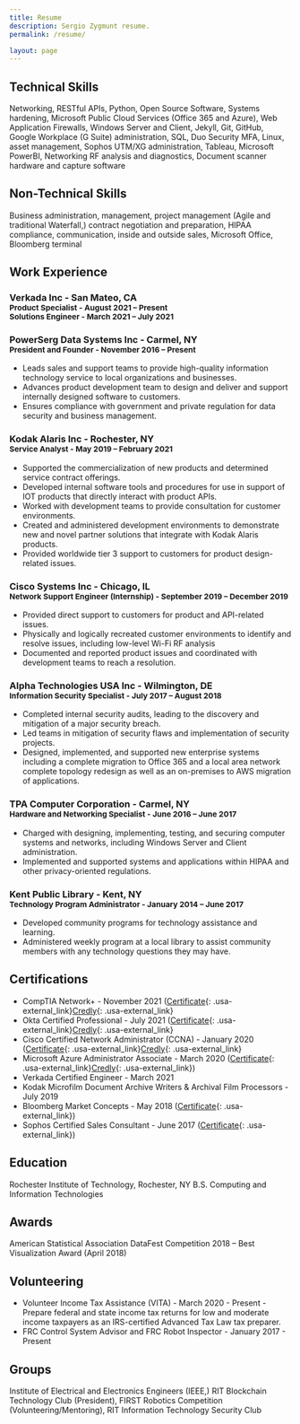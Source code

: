 ```yaml
---
title: Resume
description: Sergio Zygmunt resume.
permalink: /resume/

layout: page
---
```


## Technical Skills
Networking, RESTful APIs, Python, Open Source Software, Systems hardening, Microsoft Public Cloud Services (Office 365 and Azure), Web Application Firewalls, Windows Server and Client, Jekyll, Git, GitHub, Google Workplace (G Suite) administration, SQL, Duo Security MFA, Linux, asset management, Sophos UTM/XG administration, Tableau, Microsoft PowerBI, Networking RF analysis and diagnostics, Document scanner hardware and capture software

## Non-Technical Skills
Business administration, management, project management (Agile and traditional Waterfall,) contract negotiation and preparation, HIPAA compliance, communication, inside and outside sales, Microsoft Office, Bloomberg terminal

## Work Experience

### Verkada Inc - San Mateo, CA <br><sup>Product Specialist - August 2021 – Present</sup><br><sup>Solutions Engineer - March 2021 – July 2021</sup>

### PowerSerg Data Systems Inc - Carmel, NY <br><sup>President and Founder - November 2016 – Present</sup>
+ Leads sales and support teams to provide high-quality information technology service to local organizations and businesses.
+ Advances product development team to design and deliver and support internally designed software to customers.
+ Ensures compliance with government and private regulation for data security and business management.

### Kodak Alaris Inc - Rochester, NY <br><sup>Service Analyst - May 2019 – February 2021</sup>
+ Supported the commercialization of new products and determined service contract offerings.
+ Developed internal software tools and procedures for use in support of IOT products that directly interact with product APIs.
+ Worked with development teams to provide consultation for customer environments.
+ Created and administered development environments to demonstrate new and novel partner solutions that integrate with Kodak Alaris products.
+ Provided worldwide tier 3 support to customers for product design-related issues.

### Cisco Systems Inc - Chicago, IL <br><sup>Network Support Engineer (Internship) - September 2019 – December 2019</sup>
+ Provided direct support to customers for product and API-related issues.
+ Physically and logically recreated customer environments to identify and resolve issues, including low-level Wi-Fi RF analysis
+ Documented and reported product issues and coordinated with development teams to reach a resolution.

### Alpha Technologies USA Inc - Wilmington, DE <br><sup>Information Security Specialist - July 2017 – August 2018</sup>
+	Completed internal security audits, leading to the discovery and mitigation of a major security breach. 
+ Led teams in mitigation of security flaws and implementation of security projects. 
+ Designed, implemented, and supported new enterprise systems including a complete migration to Office 365 and a local area network complete topology redesign as well as an on-premises to AWS migration of applications.

### TPA Computer Corporation - Carmel, NY <br><sup>Hardware and Networking Specialist - June 2016 – June 2017</sup>
+ Charged with designing, implementing, testing, and securing computer systems and networks, including Windows Server and Client administration.
+ Implemented and supported systems and applications within HIPAA and other privacy-oriented regulations.

### Kent Public Library - Kent, NY <br><sup>Technology Program Administrator - January 2014 – June 2017</sup>
+ Developed community programs for technology assistance and learning.
+ Administered weekly program at a local library to assist community members with any technology questions they may have.

## Certifications
+ CompTIA Network+ - November 2021 ([Certificate](https://s.psdsuc.com/di4ky){: .usa-external_link}[Credly](https://s.psdsuc.com/f5nb3){: .usa-external_link}
+ Okta Certified Professional - July 2021 ([Certificate](https://s.psdsuc.com/5sf0m){: .usa-external_link}[Credly](https://s.psdsuc.com/dqtzn){: .usa-external_link}
+ Cisco Certified Network Administrator (CCNA) - January 2020 ([Certificate](https://s.psdsuc.com/u5w89){: .usa-external_link}[Credly](https://s.psdsuc.com/i7spv){: .usa-external_link}
+ Microsoft Azure Administrator Associate - March 2020 ([Certificate](https://s.psdsuc.com/bme/t){: .usa-external_link}[Credly](https://s.psdsuc.com/cbjkm){: .usa-external_link})
+ Verkada Certified Engineer - March 2021
+ Kodak Microfilm Document Archive Writers & Archival Film Processors - July 2019
+ Bloomberg Market Concepts - May 2018 ([Certificate](https://s.psdsuc.com/6h0a4){: .usa-external_link})
+ Sophos Certified Sales Consultant - June 2017 ([Certificate](https://s.psdsuc.com/7tf54){: .usa-external_link})

## Education
Rochester Institute of Technology, Rochester, NY
B.S. Computing and Information Technologies

## Awards
American Statistical Association DataFest Competition 2018 – Best Visualization Award (April 2018)

## Volunteering
+ Volunteer Income Tax Assistance (VITA) - March 2020 - Present - Prepare federal and state income tax returns for low and moderate income taxpayers as an IRS-certified Advanced Tax Law tax preparer.
+ FRC Control System Advisor and FRC Robot Inspector - January 2017 - Present

## Groups
Institute of Electrical and Electronics Engineers (IEEE,) RIT Blockchain Technology Club (President), FIRST Robotics Competition (Volunteering/Mentoring), RIT Information Technology Security Club
